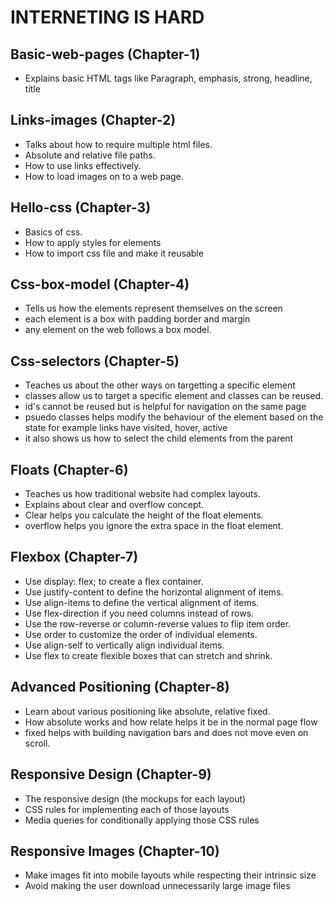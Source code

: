 # INTERNETING IS HARD

## Basic-web-pages (Chapter-1)
- Explains basic HTML tags like Paragraph, emphasis, strong, headline, title

## Links-images (Chapter-2)
- Talks about how to require multiple html files.
- Absolute and relative file paths.
- How to use links effectively.
- How to load images on to a web page.

## Hello-css (Chapter-3)
- Basics of css.
- How to apply styles for elements
- How to import css file and make it reusable

## Css-box-model (Chapter-4)
- Tells us how the elements represent themselves on the screen
- each element is a box with padding border and margin
- any element on the web follows a box model.

## Css-selectors (Chapter-5)
- Teaches us about the other ways on targetting a specific element 
- classes allow us to target a specific element and classes can be reused.
- id's cannot be reused but is helpful for navigation on the same page
- psuedo classes helps modify the behaviour of the element based on the state for example links have visited, hover, active 
- it also shows us how to select the child elements from the parent

## Floats (Chapter-6)
- Teaches us how traditional website had complex layouts.
- Explains about clear and overflow concept.
- Clear helps you calculate the height of the float elements. 
- overflow helps you ignore the extra space in the float element.

## Flexbox (Chapter-7)
- Use display: flex; to create a flex container.
- Use justify-content to define the horizontal alignment of items.
- Use align-items to define the vertical alignment of items.
- Use flex-direction if you need columns instead of rows.
- Use the row-reverse or column-reverse values to flip item order.
- Use order to customize the order of individual elements.
- Use align-self to vertically align individual items.
- Use flex to create flexible boxes that can stretch and shrink.

## Advanced Positioning (Chapter-8)
- Learn about various positioning like absolute, relative fixed.
- How absolute works and how relate helps it be in the normal page flow
- fixed helps with building navigation bars and does not move even on scroll.

## Responsive Design (Chapter-9)
- The responsive design (the mockups for each layout)
- CSS rules for implementing each of those layouts 
- Media queries for conditionally applying those CSS rules

## Responsive Images (Chapter-10)
- Make images fit into mobile layouts while respecting their intrinsic size
- Avoid making the user download unnecessarily large image files
